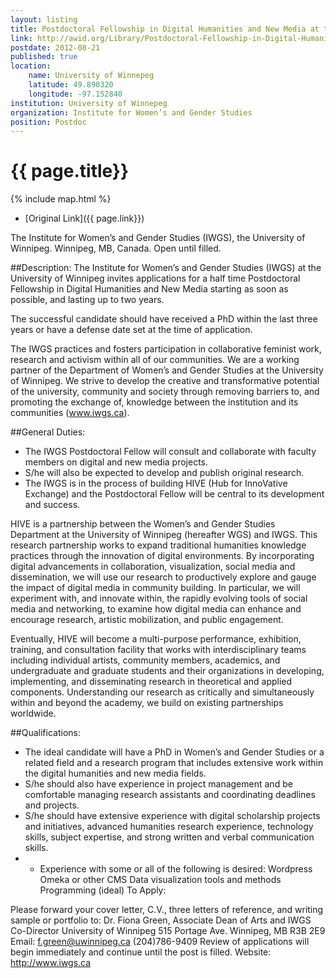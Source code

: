 ```yaml
---
layout: listing
title: Postdoctoral Fellowship in Digital Humanities and New Media at the University of Winnepeg
link: http://awid.org/Library/Postdoctoral-Fellowship-in-Digital-Humanities-and-New-Media
postdate: 2012-08-21
published: true
location:
    name: University of Winnepeg
    latitude: 49.890320
    longitude: -97.152840
institution: University of Winnepeg
organization: Institute for Women’s and Gender Studies
position: Postdoc
---
```


# {{ page.title}}

{% include map.html %}



* [Original Link]({{ page.link}})

The Institute for Women’s and Gender Studies (IWGS), the University of Winnipeg. Winnipeg, MB, Canada.
Open until filled.

##Description:
The Institute for Women’s and Gender Studies (IWGS) at the University of Winnipeg invites applications for a half time Postdoctoral Fellowship in Digital Humanities and New Media starting as soon as possible, and lasting up to two years.

The successful candidate should have received a PhD within the last three years or have a defense date set at the time of application.

The IWGS practices and fosters participation in collaborative feminist work, research and activism within all of our communities. We are a working partner of the Department of Women’s and Gender Studies at the University of Winnipeg. We strive to develop the creative and transformative potential of the university, community and society through removing barriers to, and promoting the exchange of, knowledge between the institution and its communities (www.iwgs.ca).

##General Duties:
* The IWGS Postdoctoral Fellow will consult and collaborate with faculty members on digital and new media projects.
* S/he will also be expected to develop and publish original research. 
* The IWGS is in the process of building HIVE (Hub for InnoVative Exchange) and the Postdoctoral Fellow will be central to its development and success.

HIVE is a partnership between the Women’s and Gender Studies Department at the University of Winnipeg (hereafter WGS) and IWGS. This research partnership works to expand traditional humanities knowledge practices through the innovation of digital environments. By incorporating digital advancements in collaboration, visualization, social media and dissemination, we will use our research to productively explore and gauge the impact of digital media in community building. In particular, we will experiment with, and innovate within, the rapidly evolving tools of social media and networking, to examine how digital media can enhance and encourage research, artistic mobilization, and public engagement.

Eventually, HIVE will become a multi-purpose performance, exhibition, training, and consultation facility that works with interdisciplinary teams including individual artists, community members, academics, and undergraduate and graduate students and their organizations in developing, implementing, and disseminating research in theoretical and applied components. Understanding our research as critically and simultaneously within and beyond the academy, we build on existing partnerships worldwide.

##Qualifications:
* The ideal candidate will have a PhD in Women’s and Gender Studies or a related field and a research program that includes extensive work within the digital humanities and new media fields. 
* S/he should also have experience in project management and be comfortable managing research assistants and coordinating deadlines and projects.
* S/he should have extensive experience with digital scholarship projects and initiatives, advanced humanities research experience, technology skills, subject expertise, and strong written and verbal communication skills.
* * Experience with some or all of the following is desired: 
Wordpress 
Omeka or other CMS 
Data visualization tools and methods 
Programming (ideal)
To Apply:

Please forward your cover letter, C.V., three letters of reference, and writing sample or portfolio to:
Dr. Fiona Green, Associate Dean of Arts and IWGS Co-Director
University of Winnipeg
515 Portage Ave.
Winnipeg, MB R3B 2E9 
Email: f.green@uwinnipeg.ca 
(204)786-9409
Review of applications will begin immediately and continue until the post is filled. 
Website: http://www.iwgs.ca